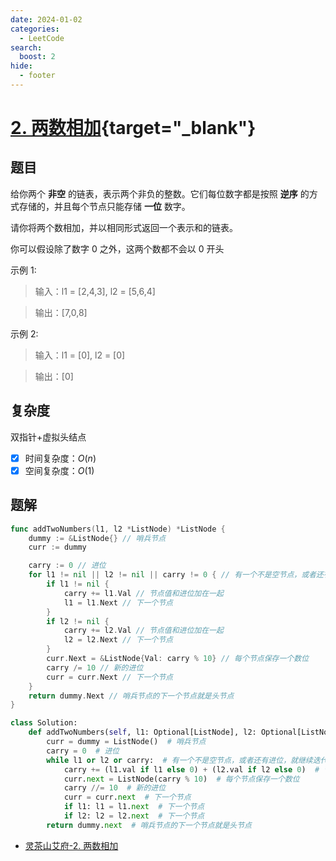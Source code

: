 ```yaml
---
date: 2024-01-02
categories:
  - LeetCode
search:
  boost: 2
hide:
  - footer
---
```


# [2. 两数相加](https://leetcode.cn/problems/add-two-numbers){target="_blank"}

## 题目

给你两个 **非空** 的链表，表示两个非负的整数。它们每位数字都是按照 **逆序** 的方式存储的，并且每个节点只能存储 **一位** 数字。

请你将两个数相加，并以相同形式返回一个表示和的链表。

你可以假设除了数字 0 之外，这两个数都不会以 0 开头

示例 1:

> 输入：l1 = [2,4,3], l2 = [5,6,4]

> 输出：[7,0,8]

示例 2:

> 输入：l1 = [0], l2 = [0]

> 输出：[0]

## 复杂度

双指针+虚拟头结点

- [x] 时间复杂度：$O(n)$
- [x] 空间复杂度：$O(1)$

## 题解

```go title="Go"
func addTwoNumbers(l1, l2 *ListNode) *ListNode {
    dummy := &ListNode{} // 哨兵节点
    curr := dummy

    carry := 0 // 进位
    for l1 != nil || l2 != nil || carry != 0 { // 有一个不是空节点，或者还有进位，就继续迭代
        if l1 != nil {
            carry += l1.Val // 节点值和进位加在一起
            l1 = l1.Next // 下一个节点
        }
        if l2 != nil {
            carry += l2.Val // 节点值和进位加在一起
            l2 = l2.Next // 下一个节点
        }
        curr.Next = &ListNode{Val: carry % 10} // 每个节点保存一个数位
        carry /= 10 // 新的进位
        curr = curr.Next // 下一个节点
    }
    return dummy.Next // 哨兵节点的下一个节点就是头节点
}
```

```python title="Python"
class Solution:
    def addTwoNumbers(self, l1: Optional[ListNode], l2: Optional[ListNode]) -> Optional[ListNode]:
        curr = dummy = ListNode()  # 哨兵节点
        carry = 0  # 进位
        while l1 or l2 or carry:  # 有一个不是空节点，或者还有进位，就继续迭代
            carry += (l1.val if l1 else 0) + (l2.val if l2 else 0)  # 节点值和进位加在一起
            curr.next = ListNode(carry % 10)  # 每个节点保存一个数位
            carry //= 10  # 新的进位
            curr = curr.next  # 下一个节点
            if l1: l1 = l1.next  # 下一个节点
            if l2: l2 = l2.next  # 下一个节点
        return dummy.next  # 哨兵节点的下一个节点就是头节点
```

- [灵茶山艾府-2. 两数相加](https://leetcode.cn/problems/add-two-numbers/solutions/2327008/dong-hua-jian-ji-xie-fa-cong-di-gui-dao-oe0di/)
